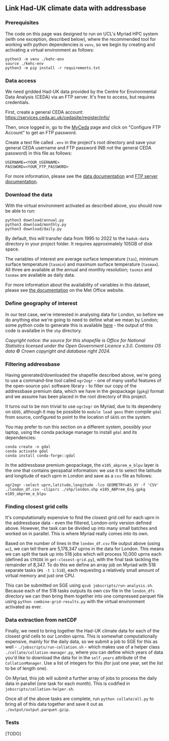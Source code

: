 ## Link Had-UK climate data with addressbase

### Prerequisites

The code on this page was designed to run on UCL's Myriad HPC system (with one exception, described below), where the recommended tool for working with python dependencies is `venv`, so we begin by creating and activating a virtual environment as follows:

```
python3 -m venv ./kehc-env
source ./kehc-env
python3 -m pip install -r requirements.txt
```

### Data access

We need gridded Had-UK data provided by the Centre for Environmental Data Analysis (CEDA) via an FTP server. It's free to access, but requires credentials. 

First, create a general CEDA account: 
https://services.ceda.ac.uk/cedasite/register/info/

Then, once logged in, go to the [MyCeda](https://services.ceda.ac.uk/cedasite/myceda?_ga=2.196270316.1731834615.1716882715-284125426.1716479512) page and click on "Configure FTP Account" to get an FTP password. 

Create a text file called `.env` in the project's root directory and save your general CEDA username and FTP password (NB not the general CEDA password) in this file as follows:

```
USERNAME=<YOUR_USERNAME>
PASSWORD=<YOUR_FTP_PASSWORD>
```

For more information, please see the [data documentation](https://catalogue.ceda.ac.uk/uuid/46f8c1377f8849eeb8570b8ac9b26d86) and [FTP server documentation](https://help.ceda.ac.uk/article/280-ftp).

### Download the data

With the virtual environment activated as described above, you should now be able to run: 

```
python3 download/annual.py
python3 download/monthly.py
python3 download/daily.py
```

By default, this will transfer data from 1995 to 2022 to the `haduk-data` directory in your project folder. It requires approximately 105GB of disk space. 

The variables of interest are average surface temperature (`tas`), minimum surface temperature (`tasmin`) and maximum surface temperature (`tasmax`). All three are available at the annual and monthly resolution; `tasmin` and `tasmax` are available as daily data. 

For more information about the availability of variables in this dataset, please see [the documentation](https://www.metoffice.gov.uk/research/climate/maps-and-data/data/haduk-grid/datasets) on the Met Office website. 

### Define geography of interest

In our test case, we're interested in analysing data for London, so before we do anything else we're going to need to define what we mean by London; some python code to generate this is available [here](./utils/get-london-outline.py) - the output of this code is availalbe in the `shp` directory. 

*Copyright notice: the source for this shapefile is Office for National Statistics licensed under the Open Government Licence v.3.0. Contains OS data © Crown copyright and database right 2024.* 

### Filtering addressbase

Having generated/downloaded the shapefile described above, we're going to use a command-line tool called `ogr2ogr` - one of many useful features of the open-source `gdal` software library - to filter our copy of the addressbase premium data, which we have in the geopackage (`gpkg`) format and we assume has been placed in the root directory of this project. 

It turns out to be non trivial to use `ogr2ogr` on Myriad, due to its dependeny on `GEOS`, although it may be possible to `module load geos` then compile `gdal` from source, configured to point to the location of `GEOS` on the system. 

You may prefer to run this section on a different system, possibly your laptop, using the conda package manager to install `gdal` and its dependencies:
```
conda create -n gdal
conda activate gdal
conda install conda-forge::gdal
```

In the addressbase premium geopackage, the `e105_abprem_e_blpu` layer is the one that contains geospatial information: we use it to select the latitude and longitude of each uprn in London and save as a `csv` file as follows: 

```
ogr2ogr -select uprn,latitude,longitude -lco GEOMETRY=AS_XY -f 'CSV' ./london_df.csv -clipsrc ./shp/london.shp e105_ABPrem_Eng.gpkg e105_abprem_e_blpu
```

### Finding closest grid cells

It's computationally expensive to find the closest grid cell for each uprn in the addressbase data - even the filtered, London-only version defined above. However, the task can be divided up into many small batches and worked on in parallel. This is where Myriad really comes into its own. 

Based on the number of lines in the `london_df.csv` file output above (using `wc`), we can tell there are 5,178,347 uprns in the data for London. This means we can split the task up into 518 jobs which will process 10,000 uprns each (defined as `STRIDE` in `get-closest-grid.py`), with the final task tackling the remainder of 8,347. To do this we define an array job on Myriad with 518 separate tasks (`#$ -t 1:518`), each requesting a relatively small amount of virtual memory and just one CPU. 

This can be submitted on SGE using `qsub jobscripts/run-analysis.sh`. Because each of the 518 tasks outputs its own csv file in the `london_dfs` directory we can then bring them together into one compressed parquet file using `python combine-grid-results.py` with the virtual environment activated as ever. 

### Data extraction from netCDF

Finally, we need to bring together the Had-UK climate data for each of the closest grid cells to our London uprns. This is somewhat computationally expensive, mainly for the daily data, so we submit a job to SGE for this as well - `./jobscripts/run-collation.sh` - which makes use of a helper class `./collate/collation-manager.py`, where you can define which years of data you'd like to download the data for in the `self.years` attribute of the `CollationManager`. Use a list of integers for this (for just one year, set the list to be of length one). 

On Myriad, this job will submit a further array of jobs to process the daily data in parallel (one task for each month). This is codified in `jobscripts/collation-helper.sh`. 

Once all of the above tasks are complete, run `python collate/all.py` to bring all of this data together and save it out as `./output/output.parquet.gzip`. 

### Tests

[TODO]
